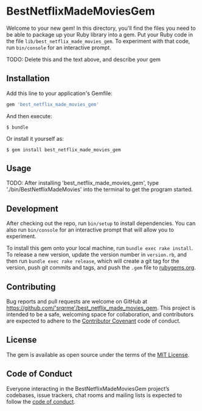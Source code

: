# BestNetflixMadeMoviesGem

Welcome to your new gem! In this directory, you'll find the files you need to be able to package up your Ruby library into a gem. Put your Ruby code in the file `lib/best_netflix_made_movies_gem`. To experiment with that code, run `bin/console` for an interactive prompt.

TODO: Delete this and the text above, and describe your gem

## Installation

Add this line to your application's Gemfile:

```ruby
gem 'best_netflix_made_movies_gem'
```

And then execute:

    $ bundle

Or install it yourself as:

    $ gem install best_netflix_made_movies_gem

## Usage

TODO: After installing 'best_netflix_made_movies_gem', type './bin/BestNetflixMadeMovies' into the terminal to get the program started.

## Development

After checking out the repo, run `bin/setup` to install dependencies. You can also run `bin/console` for an interactive prompt that will allow you to experiment.

To install this gem onto your local machine, run `bundle exec rake install`. To release a new version, update the version number in `version.rb`, and then run `bundle exec rake release`, which will create a git tag for the version, push git commits and tags, and push the `.gem` file to [rubygems.org](https://rubygems.org).

## Contributing

Bug reports and pull requests are welcome on GitHub at https://github.com/'srqrme'/best_netflix_made_movies_gem. This project is intended to be a safe, welcoming space for collaboration, and contributors are expected to adhere to the [Contributor Covenant](http://contributor-covenant.org) code of conduct.

## License

The gem is available as open source under the terms of the [MIT License](https://opensource.org/licenses/MIT).

## Code of Conduct

Everyone interacting in the BestNetflixMadeMoviesGem project’s codebases, issue trackers, chat rooms and mailing lists is expected to follow the [code of conduct](https://github.com/'srqrme'/best_netflix_made_movies_gem/blob/master/CODE_OF_CONDUCT.md).
